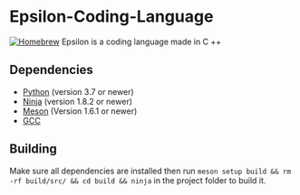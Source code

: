 # Epsilon-Coding-Language
[![Homebrew](https://img.shields.io/badge/Homebrew-FBB040?logo=homebrew&logoColor=fff)](#)
Epsilon is a coding language made in C ++ 
## Dependencies
 - [Python](https://python.org) (version 3.7 or newer)
 - [Ninja](https://ninja-build.org) (version 1.8.2 or newer)
 - [Meson](https://mesonbuild.com/) (Version 1.6.1 or newer)
 - [GCC](https://gcc.gnu.org/)
## Building
Make sure all dependencies are installed then run `meson setup build && rm -rf build/src/ && cd build && ninja` in the project folder to build it.
